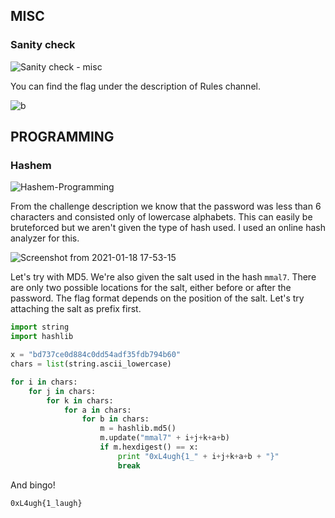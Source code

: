 ## MISC

### Sanity check
![Sanity check - misc](https://user-images.githubusercontent.com/47029515/104912931-f2f31600-59b2-11eb-8bb2-9d057977ce10.png)

You can find the flag under the description of Rules channel.

![b](https://user-images.githubusercontent.com/47029515/104913199-46fdfa80-59b3-11eb-998d-73c274b527b4.png)


## PROGRAMMING

### Hashem
![Hashem-Programming](https://user-images.githubusercontent.com/47029515/104913389-89273c00-59b3-11eb-96df-a1c76e1c4028.png)

From the challenge description we know that the password was less than 6 characters and consisted only of lowercase alphabets. This can easily be bruteforced but
we aren't given the type of hash used. I used an online hash analyzer for this.

![Screenshot from 2021-01-18 17-53-15](https://user-images.githubusercontent.com/47029515/104915404-985bb900-59b6-11eb-8f73-ae26fb5e63e6.png)

Let's try with MD5. We're also given the salt used in the hash `mmal7`. There are only two possible locations for the salt, either before or after the password. The flag format depends
on the position of the salt. Let's try attaching the salt as prefix first.

```python
import string
import hashlib

x = "bd737ce0d884c0dd54adf35fdb794b60"
chars = list(string.ascii_lowercase)

for i in chars:
    for j in chars:
        for k in chars:
            for a in chars:
                for b in chars:
                    m = hashlib.md5()
                    m.update("mmal7" + i+j+k+a+b)
                    if m.hexdigest() == x:
                        print "0xL4ugh{1_" + i+j+k+a+b + "}"
                        break
```

And bingo!

```
0xL4ugh{1_laugh}
```
